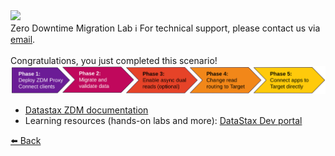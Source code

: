 <!-- TOP -->
<div class="top">
  <img class="scenario-academy-logo" src="https://datastax-academy.github.io/katapod-shared-assets/images/ds-academy-2023.svg" />
  <div class="scenario-title-section">
    <span class="scenario-title">Zero Downtime Migration Lab</span>
    <span class="scenario-subtitle">ℹ️ For technical support, please contact us via <a href="mailto:academy@datastax.com">email</a>.</span>
  </div>
</div>

<!-- CONTENT -->
<main>
    <br/>
    <div class="container px-4 py-2">
      <div class="row g-4 py-2 row-cols-1 row-cols-lg-1">
        <div class="feature col div-choice">
          <div class="scenario-description">Congratulations, you just completed this scenario!</div>
          <div class="scenario-description"><img src="https://raw.githubusercontent.com/DataStax-Academy/zdm-scenario-katapod/main/images/pz.png" /></div>
          <ul>
            <li><span class="scenario-description-attribute"><a href="https://docs.datastax.com/en/astra-serverless/docs/migrate/introduction.html" target="_blank">Datastax ZDM documentation</a></span></li>
            <li><span class="scenario-description-attribute">Learning resources (hands-on labs and more)</span>: <a href="https://www.datastax.com/dev" target="_blank">DataStax Dev portal</a></li>
          </ul>
        </div>
      </div>
    </div>
</main>

<!-- NAVIGATION -->
<div id="navigation-bottom" class="navigation-bottom">
 <a title="Back" href='command:katapod.loadPage?[{"step":"cleanup"}]'
   class="btn btn-dark navigation-bottom-left">⬅️ Back
 </a>
</div>
